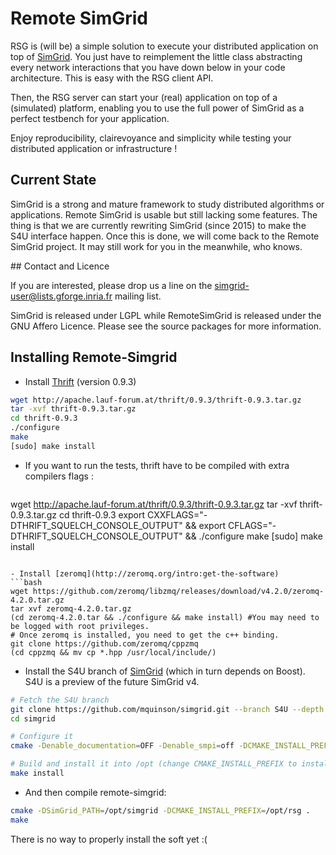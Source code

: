# Remote SimGrid

RSG is (will be) a simple solution to execute your distributed
application on top of [SimGrid](http://simgrid.org/). You just have to
reimplement the little class abstracting every network interactions
that you have down below in your code architecture. This is easy with
the RSG client API.

Then, the RSG server can start your (real) application on top of a
(simulated) platform, enabling you to use the full power of SimGrid as
a perfect testbench for your application.

Enjoy reproducibility, clairevoyance and simplicity while testing your
distributed application or infrastructure !

## Current State

SimGrid is a strong and mature framework to study distributed
algorithms or applications. Remote SimGrid is usable but still lacking
some features. The thing is that we are currently rewriting SimGrid
(since 2015) to make the S4U interface happen. Once this is done, we
will come back to the Remote SimGrid project. It may still work for
you in the meanwhile, who knows.

## Contact and Licence

If you are interested, please drop us a line on the
simgrid-user@lists.gforge.inria.fr mailing list.

SimGrid is released under LGPL while RemoteSimGrid is released under
the GNU Affero Licence. Please see the source packages for more
information.

## Installing Remote-Simgrid

- Install [Thrift](http://www.apache.org/dyn/closer.cgi?path=/thrift/0.9.3/thrift-0.9.3.tar.gz) (version 0.9.3)

```bash
wget http://apache.lauf-forum.at/thrift/0.9.3/thrift-0.9.3.tar.gz
tar -xvf thrift-0.9.3.tar.gz
cd thrift-0.9.3
./configure
make
[sudo] make install
```

- If you want to run the tests, thrift have to be compiled with extra compilers flags :

  ```bash
wget http://apache.lauf-forum.at/thrift/0.9.3/thrift-0.9.3.tar.gz
tar -xvf thrift-0.9.3.tar.gz
cd thrift-0.9.3
export CXXFLAGS="-DTHRIFT_SQUELCH_CONSOLE_OUTPUT" && export CFLAGS="-DTHRIFT_SQUELCH_CONSOLE_OUTPUT" && ./configure
make
[sudo] make install
```

- Install [zeromq](http://zeromq.org/intro:get-the-software) 
```bash
wget https://github.com/zeromq/libzmq/releases/download/v4.2.0/zeromq-4.2.0.tar.gz
tar xvf zeromq-4.2.0.tar.gz
(cd zeromq-4.2.0.tar && ./configure && make install) #You may need to be logged with root privileges.
# Once zeromq is installed, you need to get the c++ binding.
git clone https://github.com/zeromq/cppzmq
(cd cppzmq && mv cp *.hpp /usr/local/include/)
```


- Install the S4U branch of [SimGrid](http://simgrid.org/) (which in
  turn depends on Boost). S4U is a preview of the future SimGrid v4.

```bash
# Fetch the S4U branch
git clone https://github.com/mquinson/simgrid.git --branch S4U --depth 1
cd simgrid
```

```bash
# Configure it
cmake -Denable_documentation=OFF -Denable_smpi=off -DCMAKE_INSTALL_PREFIX=/opt/simgrid .

# Build and install it into /opt (change CMAKE_INSTALL_PREFIX to install elsewhere)
make install
```

- And then compile remote-simgrid:
```bash
cmake -DSimGrid_PATH=/opt/simgrid -DCMAKE_INSTALL_PREFIX=/opt/rsg .
make
```

There is no way to properly install the soft yet :(

